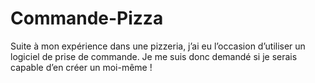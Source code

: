 # Commande-Pizza
Suite à mon expérience dans une pizzeria, j’ai eu l’occasion d’utiliser un logiciel de prise de commande. Je me suis donc demandé si je serais capable d’en créer un moi-même !
